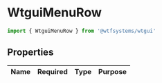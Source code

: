 # WtguiMenuRow

```ts
import { WtguiMenuRow } from '@wtfsystems/wtgui'
```

## Properties

| Name   | Required           | Type     | Purpose                      |
|--------|:------------------:|----------|------------------------------|
